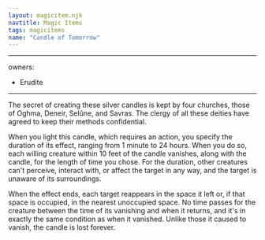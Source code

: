 ```yaml
---
layout: magicitem.njk
navtitle: Magic Items
tags: magicitems
name: "Candle of Tomorrow"
---
```

---
owners:
  - Erudite
---

The secret of creating these silver candles is kept by four churches, those of Oghma, Deneir, Selûne, and Savras. The clergy of all these deities have agreed to keep their methods confidential.

When you light this candle, which requires an action, you specify the duration of its effect, ranging from 1 minute to 24 hours. When you do so, each willing creature within 10 feet of the candle vanishes, along with the candle, for the length of time you chose. For the duration, other creatures can't perceive, interact with, or affect the target in any way, and the target is unaware of its surroundings.

When the effect ends, each target reappears in the space it left or, if that space is occupied, in the nearest unoccupied space. No time passes for the creature between the time of its vanishing and when it returns, and it's in exactly the same condition as when it vanished. Unlike those it caused to vanish, the candle is lost forever.
